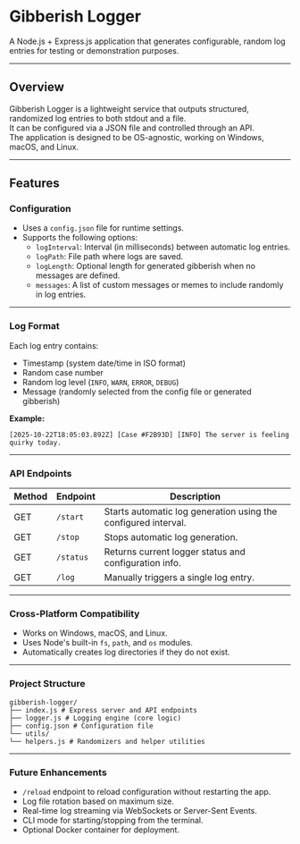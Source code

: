 # Gibberish Logger

A Node.js + Express.js application that generates configurable, random log
entries for testing or demonstration purposes.

---

## Overview

Gibberish Logger is a lightweight service that outputs structured, randomized
log entries to both stdout and a file.  
It can be configured via a JSON file and controlled through an API.  
The application is designed to be OS-agnostic, working on Windows, macOS, and
Linux.

---

## Features

### Configuration

- Uses a `config.json` file for runtime settings.
- Supports the following options:
  - `logInterval`: Interval (in milliseconds) between automatic log entries.
  - `logPath`: File path where logs are saved.
  - `logLength`: Optional length for generated gibberish when no messages are
    defined.
  - `messages`: A list of custom messages or memes to include randomly in log
    entries.

---

### Log Format

Each log entry contains:

- Timestamp (system date/time in ISO format)
- Random case number
- Random log level (`INFO`, `WARN`, `ERROR`, `DEBUG`)
- Message (randomly selected from the config file or generated gibberish)

**Example:**

`[2025-10-22T18:05:03.892Z] [Case #F2B93D] [INFO] The server is feeling quirky today.`

---

### API Endpoints

| Method | Endpoint  | Description                                                    |
| ------ | --------- | -------------------------------------------------------------- |
| GET    | `/start`  | Starts automatic log generation using the configured interval. |
| GET    | `/stop`   | Stops automatic log generation.                                |
| GET    | `/status` | Returns current logger status and configuration info.          |
| GET    | `/log`    | Manually triggers a single log entry.                          |

---

### Cross-Platform Compatibility

- Works on Windows, macOS, and Linux.
- Uses Node's built-in `fs`, `path`, and `os` modules.
- Automatically creates log directories if they do not exist.

---

### Project Structure

```
gibberish-logger/
├── index.js # Express server and API endpoints
├── logger.js # Logging engine (core logic)
├── config.json # Configuration file
└── utils/
└── helpers.js # Randomizers and helper utilities
```

---

### Future Enhancements

- `/reload` endpoint to reload configuration without restarting the app.
- Log file rotation based on maximum size.
- Real-time log streaming via WebSockets or Server-Sent Events.
- CLI mode for starting/stopping from the terminal.
- Optional Docker container for deployment.
